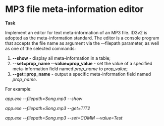 # MP3 file meta-information editor

**Task**

Implement an editor for text meta-information of an MP3 file.
ID3v2 is adopted as the meta-information standard.
The editor is a console program that accepts the file name as argument via the --filepath parameter, as well as one of the selected commands:
1. **--show** - display all meta-information in a table;
2. **--set=prop_name --value=prop_value** - set the value of a specified meta-information field named _prop_name_ to _prop_value_;
3. **--get=prop_name** - output a specific meta-information field named _prop_name_.


For example:

_app.exe --filepath=Song.mp3 --show_

_app.exe --filepath=Song.mp3 --get=TIT2_

_app.exe --filepath=Song.mp3 --set=COMM --value=Test_

